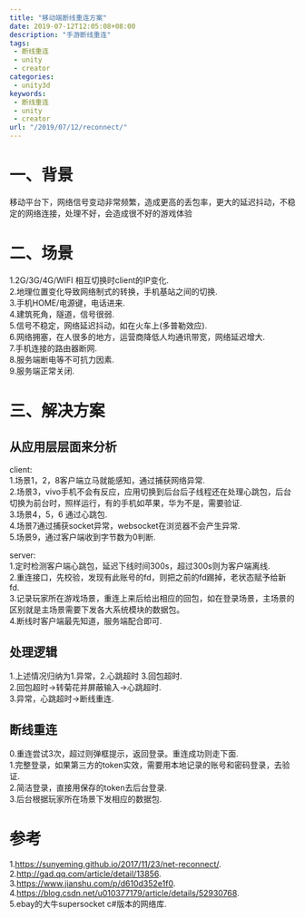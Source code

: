 ```yaml
---
title: "移动端断线重连方案"
date: 2019-07-12T12:05:08+08:00
description: "手游断线重连"
tags:
 - 断线重连
 - unity
 - creator
categories:
 - unity3d
keywords:
 - 断线重连
 - unity
 - creator
url: "/2019/07/12/reconnect/"
---
```



# 一、背景
移动平台下，网络信号变动非常频繁，造成更高的丢包率，更大的延迟抖动，不稳定的网络连接，处理不好，会造成很不好的游戏体验
# 二、场景
1.2G/3G/4G/WIFI 相互切换时client的IP变化.  
2.地理位置变化导致网络制式的转换，手机基站之间的切换.  
3.手机HOME/电源键，电话进来.  
4.建筑死角，隧道，信号很弱.  
5.信号不稳定，网络延迟抖动，如在火车上(多普勒效应).  
6.网络拥塞，在人很多的地方，运营商降低人均通讯带宽，网络延迟增大.  
7.手机连接的路由器断网.  
8.服务端断电等不可抗力因素.  
9.服务端正常关闭.  
# 三、解决方案
## 从应用层层面来分析
client:   
1.场景1，2，8客户端立马就能感知，通过捕获网络异常.  
2.场景3，vivo手机不会有反应，应用切换到后台后子线程还在处理心跳包，后台切换为前台时，照样运行，有的手机如苹果，华为不是，需要验证.  
3.场景4，5，6 通过心跳包.  
4.场景7通过捕获socket异常，websocket在浏览器不会产生异常.  
5.场景9，通过客户端收到字节数为0判断.  

server:   
1.定时检测客户端心跳包，延迟下线时间300s，超过300s则为客户端离线.  
2.重连接口，先校验，发现有此账号的fd，则把之前的fd踢掉，老状态赋予给新fd.  
3.记录玩家所在游戏场景，重连上来后给出相应的回包，如在登录场景，主场景的区别就是主场景需要下发各大系统模块的数据包。   
4.断线时客户端最先知道，服务端配合即可.  
## 处理逻辑
1.上述情况归纳为1.异常，2.心跳超时 3.回包超时.  
2.回包超时->转菊花并屏蔽输入->心跳超时.  
3.异常，心跳超时->断线重连.  

## 断线重连
0.重连尝试3次，超过则弹框提示，返回登录。重连成功则走下面.  
1.完整登录，如果第三方的token实效，需要用本地记录的账号和密码登录，去验证.  
2.简洁登录，直接用保存的token去后台登录.  
3.后台根据玩家所在场景下发相应的数据包.  
# 参考
1.https://sunyeming.github.io/2017/11/23/net-reconnect/.  
2.http://gad.qq.com/article/detail/13856.  
3.https://www.jianshu.com/p/d610d352e1f0.  
4.https://blog.csdn.net/u010377179/article/details/52930768.  
5.ebay的大牛supersocket c#版本的网络库.  

